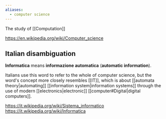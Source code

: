 ```yaml
---
aliases:
  - computer science
---
```

The study of [[Computation]]

https://en.wikipedia.org/wiki/Computer_science

## Italian disambiguation

**Informatica** means **informazione automatica** (**automatic information**).

Italians use this word to refer to the whole of computer science, but the word's concept more closely resembles [[IT]], which is about [[automata theory|automating]] [[information system|information systems]] through the use of modern [[electronics|electronic]] [[computer#Digital|digital computers]].

https://it.wikipedia.org/wiki/Sistema_informatico
https://it.wikipedia.org/wiki/Informatica